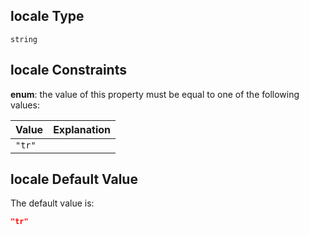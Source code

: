 ## locale Type

`string`

## locale Constraints

**enum**: the value of this property must be equal to one of the following values:

| Value  | Explanation |
| :----- | :---------- |
| `"tr"` |             |

## locale Default Value

The default value is:

```json
"tr"
```
